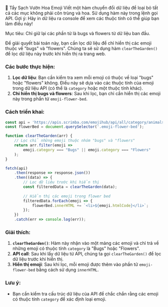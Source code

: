 🐞 Tẩy Sạch Vườn Hoa Emoji
Viết một hàm chuyển đổi dữ liệu để loại bỏ tất cả các mục không phải côn trùng và hoa. Sử dụng hàm này trong lệnh gọi API. Gợi ý: Hãy in dữ liệu ra console để xem các thuộc tính có thể giúp bạn làm điều này!

Mục tiêu: Chỉ giữ lại các phần tử là bugs và flowers từ dữ liệu ban đầu.

Để giải quyết bài toán này, bạn cần lọc dữ liệu để chỉ hiển thị các emoji thuộc về "bugs" và "flowers". Chúng ta sẽ sử dụng hàm `clearTheGarden()` để lọc dữ liệu này trước khi hiển thị ra trang web.

### Các bước thực hiện:
1. **Lọc dữ liệu**: Bạn cần kiểm tra xem mỗi emoji có thuộc về loại "bugs" hoặc "flowers" không. Điều này sẽ dựa vào các thuộc tính của emoji trong dữ liệu API (có thể là `category` hoặc một thuộc tính khác).
2. **Chỉ hiển thị bugs và flowers**: Sau khi lọc, bạn chỉ cần hiển thị các emoji này trong phần tử `emoji-flower-bed`.

### Cách triển khai:

```javascript
const api = 'https://apis.scrimba.com/emojihub/api/all/category/animals-and-nature';
const flowerBed = document.querySelector('.emoji-flower-bed');

function clearTheGarden(arr) {
    // Lọc chỉ những emoji thuộc nhóm "bugs" và "flowers"
    return arr.filter(emoji => 
        emoji.category === "Bugs" || emoji.category === "Flowers"
    );
}

fetch(api) 
    .then(response => response.json())
    .then((data) => {
        // Lọc dữ liệu trước khi hiển thị
        const filteredData = clearTheGarden(data);
        
        // Hiển thị các emoji trong flower bed
        filteredData.forEach(emoji => {
            flowerBed.innerHTML += `<li>${emoji.htmlCode}</li>`;
        });
    })
    .catch(err => console.log(err));
```

### Giải thích:
1. **`clearTheGarden()`**: Hàm này nhận vào một mảng các emoji và chỉ trả về những emoji có thuộc tính `category` là "Bugs" hoặc "Flowers".
2. **API call**: Sau khi lấy dữ liệu từ API, chúng ta gọi `clearTheGarden()` để lọc dữ liệu trước khi hiển thị.
3. **Hiển thị emoji**: Sau khi lọc, mỗi emoji được thêm vào phần tử `emoji-flower-bed` bằng cách sử dụng `innerHTML`.

### Lưu ý:
- Bạn cần kiểm tra cấu trúc dữ liệu của API để chắc chắn rằng các emoji có thuộc tính `category` để xác định loại emoji.